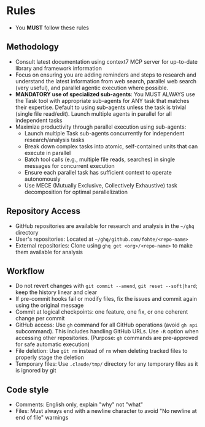 # Rules

- You **MUST** follow these rules

## Methodology

- Consult latest documentation using context7 MCP server for up-to-date library and framework information
- Focus on ensuring you are adding reminders and steps to research and understand the latest information from web search, parallel web search (very useful), and parallel agentic execution where possible.
- **MANDATORY use of specialized sub-agents**: You MUST ALWAYS use the Task tool with appropriate sub-agents for ANY task that matches their expertise. Default to using sub-agents unless the task is trivial (single file read/edit). Launch multiple agents in parallel for all independent tasks
- Maximize productivity through parallel execution using sub-agents:
  - Launch multiple Task sub-agents concurrently for independent research/analysis tasks
  - Break down complex tasks into atomic, self-contained units that can execute in parallel
  - Batch tool calls (e.g., multiple file reads, searches) in single messages for concurrent execution
  - Ensure each parallel task has sufficient context to operate autonomously
  - Use MECE (Mutually Exclusive, Collectively Exhaustive) task decomposition for optimal parallelization

## Repository Access

- GitHub repositories are available for research and analysis in the `~/ghq` directory
- User's repositories: Located at `~/ghq/github.com/fohte/<repo-name>`
- External repositories: Clone using `ghq get <org>/<repo-name>` to make them available for analysis

## Workflow

- Do not revert changes with `git commit --amend`, `git reset --soft|hard`; keep the history linear and clear
- If pre-commit hooks fail or modify files, fix the issues and commit again using the original message
- Commit at logical checkpoints: one feature, one fix, or one coherent change per commit
- GitHub access: Use `gh` command for all GitHub operations (avoid `gh api` subcommand). This includes handling GitHub URLs. Use `-R` option when accessing other repositories. (Purpose: `gh` commands are pre-approved for safe automatic execution)
- File deletion: Use `git rm` instead of `rm` when deleting tracked files to properly stage the deletion
- Temporary files: Use `.claude/tmp/` directory for any temporary files as it is ignored by git

## Code style

- Comments: English only, explain "why" not "what"
- Files: Must always end with a newline character to avoid "No newline at end of file" warnings
